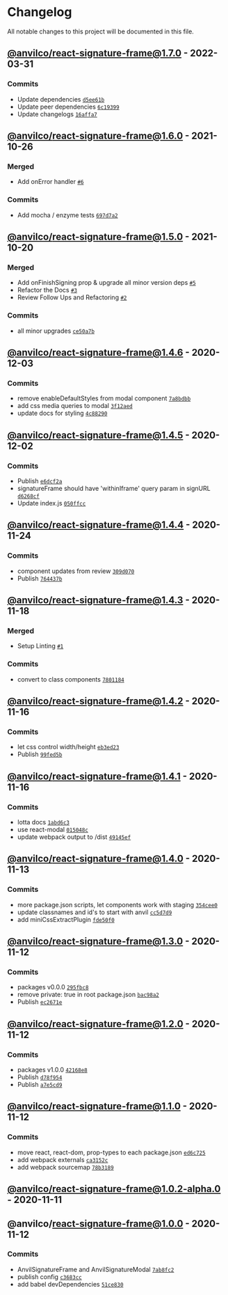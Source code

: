 # Changelog

All notable changes to this project will be documented in this file.

## [@anvilco/react-signature-frame@1.7.0](https://github.com/anvilco/react-ui/compare/@anvilco/react-signature-frame@1.6.0...@anvilco/react-signature-frame@1.7.0) - 2022-03-31

### Commits

- Update dependencies [`d5ee61b`](https://github.com/anvilco/react-ui/commit/d5ee61b147655d4ca1de4b968b54f09a3d162de4)
- Update peer dependencies [`6c19399`](https://github.com/anvilco/react-ui/commit/6c19399e15d8922aeee87dee14da14c10a0405f3)
- Update changelogs [`16affa7`](https://github.com/anvilco/react-ui/commit/16affa7746d135f3e09d0cb4104f0ef24e4547cc)

## [@anvilco/react-signature-frame@1.6.0](https://github.com/anvilco/react-ui/compare/@anvilco/react-signature-frame@1.5.0...@anvilco/react-signature-frame@1.6.0) - 2021-10-26

### Merged

- Add onError handler [`#6`](https://github.com/anvilco/react-ui/pull/6)

### Commits

- Add mocha / enzyme tests [`697d7a2`](https://github.com/anvilco/react-ui/commit/697d7a2e0b67c182b7c213847c45879fe5309d45)

## [@anvilco/react-signature-frame@1.5.0](https://github.com/anvilco/react-ui/compare/@anvilco/react-signature-frame@1.4.6...@anvilco/react-signature-frame@1.5.0) - 2021-10-20

### Merged

- Add onFinishSigning prop & upgrade all minor version deps [`#5`](https://github.com/anvilco/react-ui/pull/5)
- Refactor the Docs [`#3`](https://github.com/anvilco/react-ui/pull/3)
- Review Follow Ups and Refactoring [`#2`](https://github.com/anvilco/react-ui/pull/2)

### Commits

- all minor upgrades [`ce50a7b`](https://github.com/anvilco/react-ui/commit/ce50a7b1c106a868d45e00f7616d4e7b024bd29a)

## [@anvilco/react-signature-frame@1.4.6](https://github.com/anvilco/react-ui/compare/@anvilco/react-signature-frame@1.4.5...@anvilco/react-signature-frame@1.4.6) - 2020-12-03

### Commits

- remove enableDefaultStyles from modal component [`7a8bdbb`](https://github.com/anvilco/react-ui/commit/7a8bdbb108599ee86aae0e05386c223ac1de2d9f)
- add css media queries to modal [`3f12aed`](https://github.com/anvilco/react-ui/commit/3f12aed362444872ea920fd3c14e703813811a2f)
- update docs for styling [`4c88290`](https://github.com/anvilco/react-ui/commit/4c88290dbac227d8f8e01f96e270ed8fcfa2021a)

## [@anvilco/react-signature-frame@1.4.5](https://github.com/anvilco/react-ui/compare/@anvilco/react-signature-frame@1.4.4...@anvilco/react-signature-frame@1.4.5) - 2020-12-02

### Commits

- Publish [`e6dcf2a`](https://github.com/anvilco/react-ui/commit/e6dcf2a5d113e26f4777932a488db115d2ab1ce3)
- signatureFrame should have 'withinIframe' query param in signURL [`d6268cf`](https://github.com/anvilco/react-ui/commit/d6268cfa2cc5b1f6304ab6aed7aef8f7892cac1d)
- Update index.js [`050ffcc`](https://github.com/anvilco/react-ui/commit/050ffcc1760df814ec0d2eb919d9b8ae8f21c949)

## [@anvilco/react-signature-frame@1.4.4](https://github.com/anvilco/react-ui/compare/@anvilco/react-signature-frame@1.4.3...@anvilco/react-signature-frame@1.4.4) - 2020-11-24

### Commits

- component updates from review [`309d070`](https://github.com/anvilco/react-ui/commit/309d070d451cb6ef7fa2d0fb8626f224b24b1665)
- Publish [`764437b`](https://github.com/anvilco/react-ui/commit/764437b3963b12b0ca7f7f53a26d2c83e334fa7c)

## [@anvilco/react-signature-frame@1.4.3](https://github.com/anvilco/react-ui/compare/@anvilco/react-signature-frame@1.4.2...@anvilco/react-signature-frame@1.4.3) - 2020-11-18

### Merged

- Setup Linting [`#1`](https://github.com/anvilco/react-ui/pull/1)

### Commits

- convert to class components [`7801184`](https://github.com/anvilco/react-ui/commit/7801184ad8f819f206348fc8807ce6da4f661b8a)

## [@anvilco/react-signature-frame@1.4.2](https://github.com/anvilco/react-ui/compare/@anvilco/react-signature-frame@1.4.1...@anvilco/react-signature-frame@1.4.2) - 2020-11-16

### Commits

- let css control width/height [`eb3ed23`](https://github.com/anvilco/react-ui/commit/eb3ed2357a1489839a08c7dac8a6cc47163c0c93)
- Publish [`99fed5b`](https://github.com/anvilco/react-ui/commit/99fed5b7a7f19c0ab1df63b7e7ccdcfbdc76af04)

## [@anvilco/react-signature-frame@1.4.1](https://github.com/anvilco/react-ui/compare/@anvilco/react-signature-frame@1.4.0...@anvilco/react-signature-frame@1.4.1) - 2020-11-16

### Commits

- lotta docs [`1abd6c3`](https://github.com/anvilco/react-ui/commit/1abd6c32eb4e0ba859805c7153f20977e81ec6e8)
- use react-modal [`015048c`](https://github.com/anvilco/react-ui/commit/015048cf2e22ba6b99360358fbd1cc4d66a09cb8)
- update webpack output to /dist [`49145ef`](https://github.com/anvilco/react-ui/commit/49145ef75764f517737a317caf9a8ffce8a79e78)

## [@anvilco/react-signature-frame@1.4.0](https://github.com/anvilco/react-ui/compare/@anvilco/react-signature-frame@1.3.0...@anvilco/react-signature-frame@1.4.0) - 2020-11-13

### Commits

- more package.json scripts, let components work with staging [`354cee0`](https://github.com/anvilco/react-ui/commit/354cee088db9316d7a87587a84fef4babfa03c51)
- update classnames and id's to start with anvil [`cc5d7d9`](https://github.com/anvilco/react-ui/commit/cc5d7d9253edf63b466abd422b02a555d5d8a6db)
- add miniCssExtractPlugin [`fde50f0`](https://github.com/anvilco/react-ui/commit/fde50f01733c56df7a8e431c1406ba0f444d5a93)

## [@anvilco/react-signature-frame@1.3.0](https://github.com/anvilco/react-ui/compare/@anvilco/react-signature-frame@1.2.0...@anvilco/react-signature-frame@1.3.0) - 2020-11-12

### Commits

- packages v0.0.0 [`295fbc8`](https://github.com/anvilco/react-ui/commit/295fbc8b64030437a3eb73d35abe453312cc1b08)
- remove private: true in root package.json [`bac98a2`](https://github.com/anvilco/react-ui/commit/bac98a2b47870d1128aab58859e26085a0d086c7)
- Publish [`ec2671e`](https://github.com/anvilco/react-ui/commit/ec2671ed64922bc7c7e151657680b28e17b39606)

## [@anvilco/react-signature-frame@1.2.0](https://github.com/anvilco/react-ui/compare/@anvilco/react-signature-frame@1.1.0...@anvilco/react-signature-frame@1.2.0) - 2020-11-12

### Commits

- packages v1.0.0 [`42168e8`](https://github.com/anvilco/react-ui/commit/42168e8c1f9245a64471eaea1752a708de432b36)
- Publish [`d78f954`](https://github.com/anvilco/react-ui/commit/d78f954e8fa1ddd9121fb27442fb4657fdd7b902)
- Publish [`a7e5cd9`](https://github.com/anvilco/react-ui/commit/a7e5cd922b184af47087c83e7370269d38cf7c93)

## [@anvilco/react-signature-frame@1.1.0](https://github.com/anvilco/react-ui/compare/@anvilco/react-signature-frame@1.0.2-alpha.0...@anvilco/react-signature-frame@1.1.0) - 2020-11-12

### Commits

- move react, react-dom, prop-types to each package.json [`ed6c725`](https://github.com/anvilco/react-ui/commit/ed6c725fa03d120b227645be83fa797e77f10ee8)
- add webpack externals [`ca3152c`](https://github.com/anvilco/react-ui/commit/ca3152c48e81182af82383bcec4f65c8cadf9c4b)
- add webpack sourcemap [`78b3189`](https://github.com/anvilco/react-ui/commit/78b318931f0fd7fdc893d039fc2c52c173a223e2)

## [@anvilco/react-signature-frame@1.0.2-alpha.0](https://github.com/anvilco/react-ui/compare/@anvilco/react-signature-frame@1.0.0...@anvilco/react-signature-frame@1.0.2-alpha.0) - 2020-11-11

## @anvilco/react-signature-frame@1.0.0 - 2020-11-12

### Commits

- AnvilSignatureFrame and AnvilSignatureModal [`7ab8fc2`](https://github.com/anvilco/react-ui/commit/7ab8fc2026411cbcc0186d9650290ba3d1afcfa5)
- publish config [`c3683cc`](https://github.com/anvilco/react-ui/commit/c3683ccb2dd12523ae85118d26307fc5ab2cd495)
- add babel devDependencies [`51ce830`](https://github.com/anvilco/react-ui/commit/51ce830e44defc0615261f94a42e9b7bc156c4f4)
